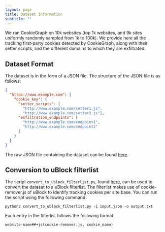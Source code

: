 ```yaml
---
layout: page
title: Dataset Information
subtitle: ""
---
```


We ran CookieGraph on 10k websites (top 1k websites, and 9k sites uniformly randomly sampled from 1k to 100k). We provide here all the tracking first-party cookies detected by CookieGraph, along with their setter scripts, and the different domains to which they are exfiltrated.

## Dataset Format

The dataset is in the form of a JSON file. The structure of the JSON file is as follows:

``` JSON
{ 
  "https://www.example.com": {
    "cookie_key": {
      "setter_scripts": [
        "http://www.example.com/setter1.js",
        "http://www.example.com/setter2.js"],
      "exfiltration_endpoints": [
        "http://www.example.com/endpoint1",
        "http://www.example.com/endpoint2"
      ]
    }
  }
}
```

The raw JSON file containing the dataset can be found [here](https://raw.githubusercontent.com/shaoormunir/CookieGraph/main/data/dataset.json).

## Conversion to uBlock filterlist

The script ```convert_to_ublock_filterlist.py```, found [here](https://raw.githubusercontent.com/shaoormunir/CookieGraph/main/data/convert_to_ublock_filiterlist.py), can be used to convert the dataset to a uBlock filterlist. The filterlist makes use of cookie-remover.js of uBlock to identify tracking cookies per site base. You can run the script using the following command:

```SHELL
python3 convert_to_ublock_filterlist.py -i input.json -o output.txt
```

Each entry in the filterlist follows the following format:

```
website-name##+js(cookie-remover.js, cookie_name)